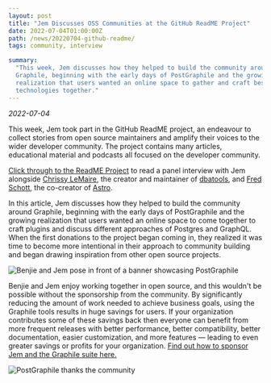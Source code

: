 ```yaml
---
layout: post
title: "Jem Discusses OSS Communities at the GitHub ReadME Project"
date: 2022-07-04T01:00:00Z
path: /news/20220704-github-readme/
tags: community, interview

summary:
  "This week, Jem discusses how they helped to build the community around
  Graphile, beginning with the early days of PostGraphile and the growing
  realization that users wanted an online space to gather and craft bespoke
  technologies together."
---
```


_2022-07-04_

<p class="intro">This week, Jem took part in the
GitHub ReadME project, an endeavour to collect
stories from open source maintainers and amplify their voices to the wider
developer community. The project contains many articles, educational material
and podcasts all focused on the developer community.</p>

[Click through to the ReadME Project](https://github.blog/2022-06-30-what-to-do-when-your-open-source-project-becomes-a-community/)
to read a panel interview with Jem alongside
[Chrissy LeMaire](https://tech.lgbt/@cl), the creator and maintainer of
[dbatools](https://dbatools.io/), and
[Fred Schott](http://fredkschott.com/about/), the co-creator of
[Astro](https://astro.build/).

In this article, Jem discusses how they helped to build the community around
Graphile, beginning with the early days of PostGraphile and the growing
realization that users wanted an online space to come together to craft plugins
and discuss different approaches of Postgres and GraphQL. When the first
donations to the project began coming in, they realized it was time to become
more intentional in their approach to community building and began drawing
inspiration from other open source projects.

<div class="flex flex-wrap justify-around">
<img alt="Benjie and Jem pose in front of a banner showcasing PostGraphile" src="/images/news/benjie-and-jem-fosdem.jpg" style="max-height: 500px" />
</div>

Benjie and Jem enjoy working together in open source, and this wouldn't be
possible without the sponsorship from the community. By significantly reducing
the amount of work needed to achieve business goals, using the Graphile tools
results in huge savings for users. If your organization contributes some of
these savings back then everyone can benefit from more frequent releases with
better performance, better compatibility, better documentation, easier
customization, and more features — leading to even greater savings or profits
for your organization.
[Find out how to sponsor Jem and the Graphile suite here.](/sponsor/)

<div class="flex flex-wrap justify-around">
<img alt="PostGraphile thanks the community" src="/images/thanks.png" />
</div>
